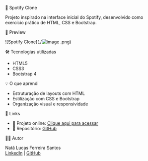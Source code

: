  🎵 Spotify Clone

Projeto inspirado na interface inicial do Spotify, desenvolvido como exercício prático de HTML, CSS e Bootstrap.

📸 Preview

![Spotify Clone](./![image](https://github.com/user-attachments/assets/be00c0f5-0186-4ec6-9872-b033432fe207)
.png)

🛠 Tecnologias utilizadas

- HTML5
- CSS3
- Bootstrap 4

💡 O que aprendi

- Estruturação de layouts com HTML
- Estilização com CSS e Bootstrap
- Organização visual e responsividade

🔗 Links

- 🔴 Projeto online: [Clique aqui para acessar](https://natanx07.github.io/Spotify-Clone)
- 🧾 Repositório: [GitHub](https://github.com/Natanx07/Spotify-Clone)

👨‍💻 Autor

Natã Lucas Ferreira Santos  
[LinkedIn](https://www.linkedin.com/in/natã-lucas-dev) | [GitHub](https://github.com/Natanx07)
